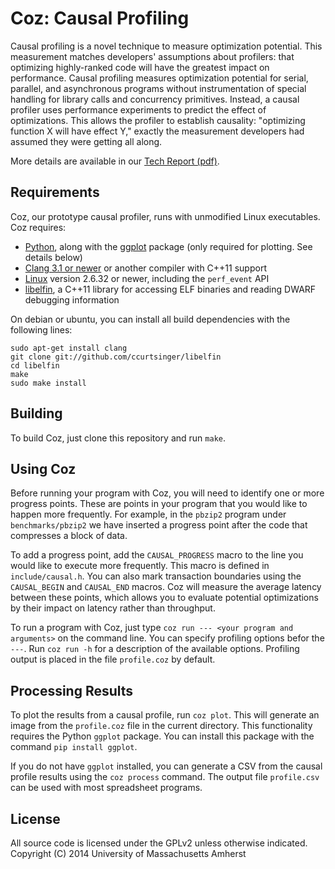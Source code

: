 # Coz: Causal Profiling
Causal profiling is a novel technique to measure optimization potential.
This measurement matches developers' assumptions about profilers: that
optimizing highly-ranked code will have the greatest impact on 
performance. Causal profiling measures optimization potential for serial, 
parallel, and asynchronous programs without instrumentation of special 
handling for library calls and concurrency primitives. Instead, a causal
profiler uses performance experiments to predict the effect of
optimizations. This allows the profiler to establish causality: 
"optimizing function X will have effect Y," exactly the measurement 
developers had assumed they were getting all along.

More details are available in our [Tech Report (pdf)](https://web.cs.umass.edu/publication/docs/2014/UM-CS-2014-018.pdf).

## Requirements
Coz, our prototype causal profiler, runs with unmodified Linux executables. Coz requires:

- [Python](http://www.python.org), along with the [ggplot](https://pypi.python.org/pypi/ggplot) package (only required for plotting. See details below)
- [Clang 3.1 or newer](http://clang.llvm.org) or another compiler with C++11 support
- [Linux](http://kernel.org) version 2.6.32 or newer, including the `perf_event` API
- [libelfin](https://github.com/ccurtsinger/libelfin), a C++11 library for accessing ELF binaries and reading DWARF debugging information

On debian or ubuntu, you can install all build dependencies with the following lines:

```
sudo apt-get install clang
git clone git://github.com/ccurtsinger/libelfin
cd libelfin
make
sudo make install
```

## Building
To build Coz, just clone this repository and run `make`.

## Using Coz
Before running your program with Coz, you will need to identify one or more progress points. These are points in your program that you would like to happen more frequently. For example, in the `pbzip2` program under `benchmarks/pbzip2` we have inserted a progress point after the code that compresses a block of data.

To add a progress point, add the `CAUSAL_PROGRESS` macro to the line you would like to execute more frequently. This macro is defined in `include/causal.h`. You can also mark transaction boundaries using the `CAUSAL_BEGIN` and `CAUSAL_END` macros. Coz will measure the average latency between these points, which allows you to evaluate potential optimizations by their impact on latency rather than throughput.

To run a program with Coz, just type `coz run --- <your program and arguments>` on the command line. You can specify profiling options befor the `---`. Run `coz run -h` for a description of the available options. Profiling output is placed in the file `profile.coz` by default.

## Processing Results
To plot the results from a causal profile, run `coz plot`. This will generate an image from the `profile.coz` file in the current directory. This functionality requires the Python `ggplot` package. You can install this package with the command `pip install ggplot`.

If you do not have `ggplot` installed, you can generate a CSV from the causal profile results using the `coz process` command. The output file `profile.csv` can be used with most spreadsheet programs.

## License
All source code is licensed under the GPLv2 unless otherwise indicated. Copyright (C) 2014 University of Massachusetts Amherst
